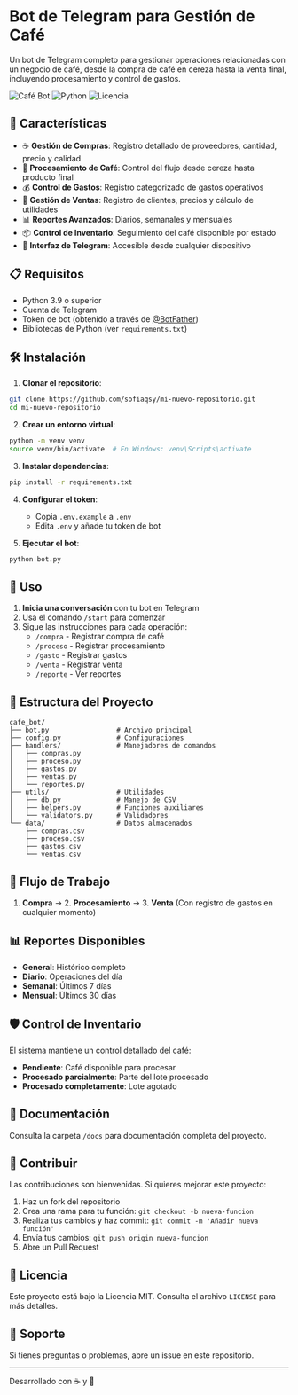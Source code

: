 # Bot de Telegram para Gestión de Café

Un bot de Telegram completo para gestionar operaciones relacionadas con un negocio de café, desde la compra de café en cereza hasta la venta final, incluyendo procesamiento y control de gastos.

![Café Bot](https://img.shields.io/badge/Bot-Telegram-0088cc)
![Python](https://img.shields.io/badge/Python-3.9%2B-blue)
![Licencia](https://img.shields.io/badge/Licencia-MIT-green)

## 🚀 Características

- ☕ **Gestión de Compras**: Registro detallado de proveedores, cantidad, precio y calidad
- 🔄 **Procesamiento de Café**: Control del flujo desde cereza hasta producto final
- 💰 **Control de Gastos**: Registro categorizado de gastos operativos
- 💼 **Gestión de Ventas**: Registro de clientes, precios y cálculo de utilidades
- 📊 **Reportes Avanzados**: Diarios, semanales y mensuales
- 📦 **Control de Inventario**: Seguimiento del café disponible por estado
- 📱 **Interfaz de Telegram**: Accesible desde cualquier dispositivo

## 📋 Requisitos

- Python 3.9 o superior
- Cuenta de Telegram
- Token de bot (obtenido a través de [@BotFather](https://t.me/botfather))
- Bibliotecas de Python (ver `requirements.txt`)

## 🛠️ Instalación

1. **Clonar el repositorio**:
```bash
git clone https://github.com/sofiaqsy/mi-nuevo-repositorio.git
cd mi-nuevo-repositorio
```

2. **Crear un entorno virtual**:
```bash
python -m venv venv
source venv/bin/activate  # En Windows: venv\Scripts\activate
```

3. **Instalar dependencias**:
```bash
pip install -r requirements.txt
```

4. **Configurar el token**:
   - Copia `.env.example` a `.env`
   - Edita `.env` y añade tu token de bot

5. **Ejecutar el bot**:
```bash
python bot.py
```

## 🤖 Uso

1. **Inicia una conversación** con tu bot en Telegram
2. Usa el comando `/start` para comenzar
3. Sigue las instrucciones para cada operación:
   - `/compra` - Registrar compra de café
   - `/proceso` - Registrar procesamiento
   - `/gasto` - Registrar gastos
   - `/venta` - Registrar venta
   - `/reporte` - Ver reportes

## 📁 Estructura del Proyecto

```
cafe_bot/
├── bot.py                 # Archivo principal
├── config.py              # Configuraciones
├── handlers/              # Manejadores de comandos
│   ├── compras.py
│   ├── proceso.py
│   ├── gastos.py
│   ├── ventas.py
│   └── reportes.py
├── utils/                 # Utilidades
│   ├── db.py              # Manejo de CSV
│   ├── helpers.py         # Funciones auxiliares
│   └── validators.py      # Validadores
└── data/                  # Datos almacenados
    ├── compras.csv
    ├── proceso.csv
    ├── gastos.csv
    └── ventas.csv
```

## 🔄 Flujo de Trabajo

1. **Compra** → 2. **Procesamiento** → 3. **Venta**
   (Con registro de gastos en cualquier momento)

## 📊 Reportes Disponibles

- **General**: Histórico completo
- **Diario**: Operaciones del día
- **Semanal**: Últimos 7 días 
- **Mensual**: Últimos 30 días

## 🛡️ Control de Inventario

El sistema mantiene un control detallado del café:
- **Pendiente**: Café disponible para procesar
- **Procesado parcialmente**: Parte del lote procesado
- **Procesado completamente**: Lote agotado

## 📃 Documentación

Consulta la carpeta `/docs` para documentación completa del proyecto.

## 🤝 Contribuir

Las contribuciones son bienvenidas. Si quieres mejorar este proyecto:
1. Haz un fork del repositorio
2. Crea una rama para tu función: `git checkout -b nueva-funcion`
3. Realiza tus cambios y haz commit: `git commit -m 'Añadir nueva función'`
4. Envía tus cambios: `git push origin nueva-funcion`
5. Abre un Pull Request

## 📝 Licencia

Este proyecto está bajo la Licencia MIT. Consulta el archivo `LICENSE` para más detalles.

## 🙋 Soporte

Si tienes preguntas o problemas, abre un issue en este repositorio.

---

Desarrollado con ☕ y 💙